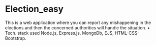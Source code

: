 # Election_easy
This is a web application where you can report any mishappening in the elections
and then the concerned authorities will handle the situation.
• Tech. stack used Node.js, Express.js, MongoDb, EJS, HTML-CSS-Bootstrap.
